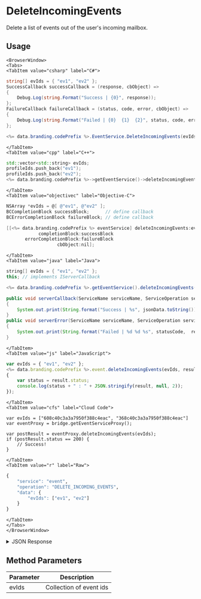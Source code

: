 # DeleteIncomingEvents

Delete a list of events out of the user's incoming mailbox.

<PartialServop service_name="event" operation_name="DELETE_INCOMING_EVENTS" />

## Usage

```mdx-code-block
<BrowserWindow>
<Tabs>
<TabItem value="csharp" label="C#">
```

```csharp
string[] evIds = { "ev1", "ev2" };
SuccessCallback successCallback = (response, cbObject) =>
{
    Debug.Log(string.Format("Success | {0}", response));
};
FailureCallback failureCallback = (status, code, error, cbObject) =>
{
    Debug.Log(string.Format("Failed | {0}  {1}  {2}", status, code, error));
};

<%= data.branding.codePrefix %>.EventService.DeleteIncomingEvents(evIds, successCallback, failureCallback);
```

```mdx-code-block
</TabItem>
<TabItem value="cpp" label="C++">
```

```cpp
std::vector<std::string> evIds;
profileIds.push_back("ev1");
profileIds.push_back("ev2");
<%= data.branding.codePrefix %>->getEventService()->deleteIncomingEvents(profileIds, this);
```

```mdx-code-block
</TabItem>
<TabItem value="objectivec" label="Objective-C">
```

```objectivec
NSArray *evIds = @[ @"ev1", @"ev2" ];
BCCompletionBlock successBlock;      // define callback
BCErrorCompletionBlock failureBlock; // define callback

[[<%= data.branding.codePrefix %> eventService] deleteIncomingEvents:evIds
            completionBlock:successBlock
       errorCompletionBlock:failureBlock
                   cbObject:nil];
```

```mdx-code-block
</TabItem>
<TabItem value="java" label="Java">
```

```java
string[] evIds = { "ev1", "ev2" };
this; // implements IServerCallback

<%= data.branding.codePrefix %>.getEventService().deleteIncomingEvents(evIds, this);

public void serverCallback(ServiceName serviceName, ServiceOperation serviceOperation, JSONObject jsonData)
{
    System.out.print(String.format("Success | %s", jsonData.toString()));
}
public void serverError(ServiceName serviceName, ServiceOperation serviceOperation, int statusCode, int reasonCode, String jsonError)
{
    System.out.print(String.format("Failed | %d %d %s", statusCode,  reasonCode, jsonError.toString()));
}
```

```mdx-code-block
</TabItem>
<TabItem value="js" label="JavaScript">
```

```javascript
var evIds = { "ev1", "ev2" };
<%= data.branding.codePrefix %>.event.deleteIncomingEvents(evIds, result =>
{
	var status = result.status;
	console.log(status + " : " + JSON.stringify(result, null, 2));
});
```

```mdx-code-block
</TabItem>
<TabItem value="cfs" label="Cloud Code">
```

```cfscript
var evIds = ["608c40c3a3a7950f388c4eac", "368c40c3a3a7950f388c4eac"]
var eventProxy = bridge.getEventServiceProxy();

var postResult = eventProxy.deleteIncomingEvents(evIds);
if (postResult.status == 200) {
    // Success!
}
```

```mdx-code-block
</TabItem>
<TabItem value="r" label="Raw">
```

```r
{
	"service": "event",
	"operation": "DELETE_INCOMING_EVENTS",
	"data": {
		"evIds": ["ev1", "ev2"]
	}
}
```

```mdx-code-block
</TabItem>
</Tabs>
</BrowserWindow>
```

<details>
<summary>JSON Response</summary>

```json
{
  "data": {
    "deleted": true,
    "deletedCount": 2
  },
  "status": 200
}
```
</details>

## Method Parameters
Parameter | Description
--------- | -----------
evIds | Collection of event ids


